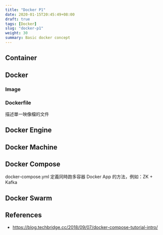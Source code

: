 ```yaml
---
title: "Docker P1"
date: 2020-01-15T20:45:49+08:00
draft: true
tags: [Docker]
slug: "docker-p1"
weight: 30
summary: Basic docker concept
---
```


## Container

## Docker

### Image

### Dockerfile

描述單一映像檔的文件

## Docker Engine

## Docker Machine

## Docker Compose

docker-compose.yml 定義同時跑多容器 Docker App 的方法，例如：ZK + Kafka

## Docker Swarm

## References

- <https://blog.techbridge.cc/2018/09/07/docker-compose-tutorial-intro/>
